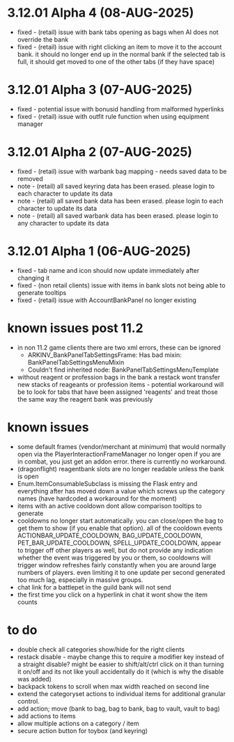 ﻿# 3.12.01 Alpha 4 (08-AUG-2025)
 - fixed - (retail) issue with bank tabs opening as bags when AI does not override the bank
 - fixed - (retail) issue with right clicking an item to move it to the account bank.  it should no longer end up in the normal bank if the selected tab is full, it should get moved to one of the other tabs (if they have space)

# 3.12.01 Alpha 3 (07-AUG-2025)
 - fixed - potential issue with bonusid handling from malformed hyperlinks
 - fixed - (retail) issue with outfit rule function when using equipment manager

# 3.12.01 Alpha 2 (07-AUG-2025)
 - fixed - (retail) issue with warbank bag mapping - needs saved data to be removed
 - note - (retail) all saved keyring data has been erased. please login to each character to update its data
 - note - (retail) all saved bank data has been erased. please login to each character to update its data
 - note - (retail) all saved warbank data has been erased. please login to any character to update its data

# 3.12.01 Alpha 1 (06-AUG-2025)
 - fixed - tab name and icon should now update immediately after changing it
 - fixed - (non retail clients) issue with items in bank slots not being able to generate tooltips
 - fixed - (retail) issue with AccountBankPanel no longer existing

# known issues post 11.2
 - in non 11.2 game clients there are two xml errors, these can be ignored
   - ARKINV_BankPanelTabSettingsFrame: Has bad mixin: BankPanelTabSettingsMenuMixin
   - Couldn't find inherited node: BankPanelTabSettingsMenuTemplate
 - without reagent or profession bags in the bank a restack wont transfer new stacks of reageants or profession items - potential workaround will be to look for tabs that have been assigned 'reagents' and treat those the same way the reagent bank was previously

# known issues
 - some default frames (vendor/merchant at minimum) that would normally open via the PlayerInteractionFrameManager no longer open if you are in combat, you just get an addon error.  there is currently no workaround.
 - (dragonflight) reagentbank slots are no longer readable unless the bank is open
 - Enum.ItemConsumableSubclass is missing the Flask entry and everything after has moved down a value which screws up the category names (have hardcoded a workaround for the moment)
 - items with an active cooldown dont allow comparison tooltips to generate
 - cooldowns no longer start automatically.  you can close/open the bag to get them to show (if you enable that option).  all of the cooldown events ACTIONBAR_UPDATE_COOLDOWN, BAG_UPDATE_COOLDOWN, PET_BAR_UPDATE_COOLDOWN, SPELL_UPDATE_COOLDOWN, appear to trigger off other players as well, but do not provide any indication whether the event was triggered by you or them, so cooldowns will trigger window refreshes fairly constantly when you are around large numbers of players.  even limiting it to one update per second generated too much lag, especially in massive groups.
 - chat link for a battlepet in the guild bank will not send
 - the first time you click on a hyperlink in chat it wont show the item counts


# to do
 - double check all categories show/hide for the right clients
 - restack disable - maybe change this to require a modifier key instead of a straight disable?  might be easier to shift/alt/ctrl click on it than turning it on/off and its not like youll accidentally do it (which is why the disable was added)
 - backpack tokens to scroll when max width reached on second line
 - extend the categoryset actions to individual items for additional granular control.
 - add action; move (bank to bag, bag to bank, bag to vault, vault to bag)
 - add actions to items
 - allow multiple actions on a category / item
 - secure action button for toybox (and keyring)
